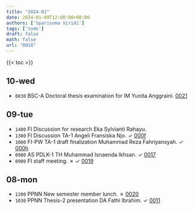 ```yaml
---
title: "2024-01"
date: 2024-01-09T12:08:00+08:00
authors: ['Sparisoma Viridi']
tags: ['todo']
draft: false
math: false
url: "0018"
---
```

{{< toc >}}



## 10-wed
+ `0830` BSC-A Doctoral thesis examination for IM Yunita Anggraini. [0021](../0021)


## 09-tue
+ `1400` FI Discussion for research Eka Sylvianti Rahayu.
+ `1300` FI Discussion TA-1 Angeli Fransiska Njo. &check; [000f](../000f)
+ `1000` FI-PW TA-1 draft finalization Muhammad Reza Fahriyansyah. &check; [000h](../000h)
+ `0900` AS PDLK-1 TH Muhammad Isnaenda Ikhsan. &check; [0017](../0017)
+ `0900` FI staff meeting. &cross; &check; [0019](../0019)


## 08-mon
+ `1200` PPNN New semester member lunch. &cross; [0020](../0020)
+ `1030` PPNN Thesis-2 presentation DA Fathi Ibrahim. &check; [0011](../0011)
